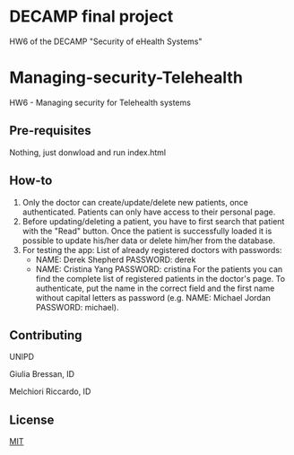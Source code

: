 # DECAMP final project

HW6 of the DECAMP "Security of eHealth Systems"

# Managing-security-Telehealth
HW6 - Managing security for Telehealth systems

## Pre-requisites
Nothing, just donwload and run index.html
 
## How-to
1) Only the doctor can create/update/delete new patients, once authenticated. Patients can only have access to their personal page.
2) Before updating/deleting a patient, you have to first search that patient with the "Read" button. Once the patient is successfully loaded it is possible to update his/her data or delete him/her from the database.
3) For testing the app:
   List of already registered doctors with passwords:
    - NAME: Derek Shepherd   PASSWORD: derek
    - NAME: Cristina Yang    PASSWORD: cristina
   For the patients you can find the complete list of registered patients in the doctor's page. To authenticate, put the name in the     correct field and the first name without capital letters as password (e.g. NAME: Michael Jordan   PASSWORD: michael).

## Contributing
UNIPD

Giulia Bressan, ID

Melchiori Riccardo, ID 

## License
[MIT](https://choosealicense.com/licenses/mit/)
